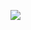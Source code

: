 <a href="../sculptures.html"><img src="http://firedpot.com/images/sculptures/20110517-b6pfm1fim2rcg1rtheyb139fjx.jpg" /></a>
